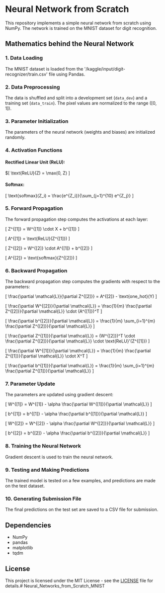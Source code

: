 # Neural Network from Scratch

This repository implements a simple neural network from scratch using NumPy. The network is trained on the MNIST dataset for digit recognition.

## Mathematics behind the Neural Network

### 1. **Data Loading**

The MNIST dataset is loaded from the '/kaggle/input/digit-recognizer/train.csv' file using Pandas.

### 2. **Data Preprocessing**

The data is shuffled and split into a development set (`data_dev`) and a training set (`data_train`). The pixel values are normalized to the range \([0, 1]\).

### 3. **Parameter Initialization**

The parameters of the neural network (weights and biases) are initialized randomly.

### 4. **Activation Functions**

#### Rectified Linear Unit (ReLU):
$\[ \text{ReLU}(Z) = \max(0, Z) \]

#### Softmax:
\[ \text{softmax}(Z_i) = \frac{e^{Z_i}}{\sum_{j=1}^{10} e^{Z_j}} \]

### 5. **Forward Propagation**

The forward propagation step computes the activations at each layer:

\[ Z^{[1]} = W^{[1]} \cdot X + b^{[1]} \]

\[ A^{[1]} = \text{ReLU}(Z^{[1]}) \]

\[ Z^{[2]} = W^{[2]} \cdot A^{[1]} + b^{[2]} \]

\[ A^{[2]} = \text{softmax}(Z^{[2]}) \]

### 6. **Backward Propagation**

The backward propagation step computes the gradients with respect to the parameters:

\[ \frac{\partial \mathcal{L}}{\partial Z^{[2]}} = A^{[2]} - \text{one\_hot}(Y) \]

\[ \frac{\partial W^{[2]}}{\partial \mathcal{L}} = \frac{1}{m} \frac{\partial Z^{[2]}}{\partial \mathcal{L}} \cdot (A^{[1]})^T \]

\[ \frac{\partial b^{[2]}}{\partial \mathcal{L}} = \frac{1}{m} \sum_{i=1}^{m} \frac{\partial Z^{[2]}}{\partial \mathcal{L}} \]

\[ \frac{\partial Z^{[1]}}{\partial \mathcal{L}} = (W^{[2]})^T \cdot \frac{\partial Z^{[2]}}{\partial \mathcal{L}} \cdot \text{ReLU}'(Z^{[1]}) \]

\[ \frac{\partial W^{[1]}}{\partial \mathcal{L}} = \frac{1}{m} \frac{\partial Z^{[1]}}{\partial \mathcal{L}} \cdot X^T \]

\[ \frac{\partial b^{[1]}}{\partial \mathcal{L}} = \frac{1}{m} \sum_{i=1}^{m} \frac{\partial Z^{[1]}}{\partial \mathcal{L}} \]

### 7. **Parameter Update**

The parameters are updated using gradient descent:

\[ W^{[1]} = W^{[1]} - \alpha \frac{\partial W^{[1]}}{\partial \mathcal{L}} \]

\[ b^{[1]} = b^{[1]} - \alpha \frac{\partial b^{[1]}}{\partial \mathcal{L}} \]

\[ W^{[2]} = W^{[2]} - \alpha \frac{\partial W^{[2]}}{\partial \mathcal{L}} \]

\[ b^{[2]} = b^{[2]} - \alpha \frac{\partial b^{[2]}}{\partial \mathcal{L}} \]

### 8. **Training the Neural Network**

Gradient descent is used to train the neural network.

### 9. **Testing and Making Predictions**

The trained model is tested on a few examples, and predictions are made on the test dataset.

### 10. **Generating Submission File**

The final predictions on the test set are saved to a CSV file for submission.

## Dependencies

- NumPy
- pandas
- matplotlib
- tqdm

## License

This project is licensed under the MIT License - see the [LICENSE](LICENSE) file for details.# Neural_Networks_from_Scratch_MNIST
